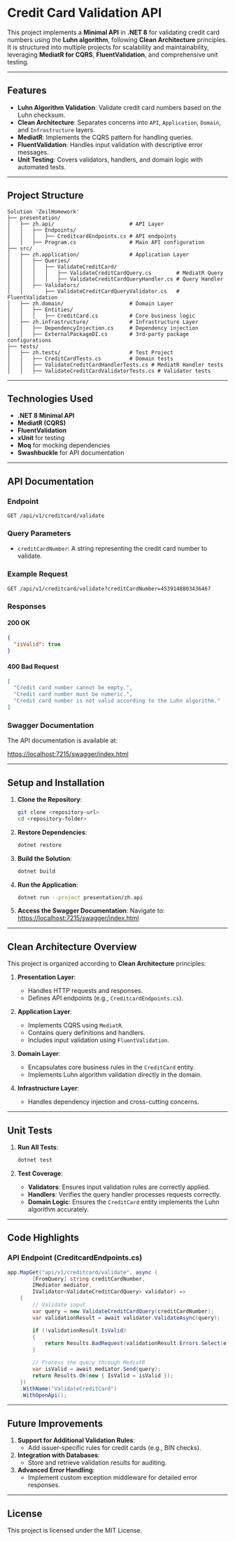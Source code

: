 
# **Credit Card Validation API**

This project implements a **Minimal API** in **.NET 8** for validating credit card numbers using the **Luhn algorithm**, following **Clean Architecture** principles. It is structured into multiple projects for scalability and maintainability, leveraging **MediatR for CQRS**, **FluentValidation**, and comprehensive unit testing.

---

## **Features**

- **Luhn Algorithm Validation**:
  Validate credit card numbers based on the Luhn checksum.
- **Clean Architecture**:
  Separates concerns into `API`, `Application`, `Domain`, and `Infrastructure` layers.
- **MediatR**:
  Implements the CQRS pattern for handling queries.
- **FluentValidation**:
  Handles input validation with descriptive error messages.
- **Unit Testing**:
  Covers validators, handlers, and domain logic with automated tests.

---

## **Project Structure**

```plaintext
Solution 'ZeilHomework'
├── presentation/
│   ├── zh.api/                        # API Layer
│   │   ├── Endpoints/
│   │   │   ├── CreditcardEndpoints.cs # API endpoints
│   │   ├── Program.cs                 # Main API configuration
├── src/
│   ├── zh.application/                # Application Layer
│   │   ├── Queries/
│   │   │   ├── ValidateCreditCard/
│   │   │   │   ├── ValidateCreditCardQuery.cs        # MediatR Query
│   │   │   │   ├── ValidateCreditCardQueryHandler.cs # Query Handler
│   │   ├── Validators/
│   │       ├── ValidateCreditCardQueryValidator.cs   # FluentValidation
│   ├── zh.domain/                     # Domain Layer
│   │   ├── Entities/
│   │   │   ├── CreditCard.cs          # Core business logic
│   ├── zh.infrastructure/             # Infrastructure Layer
│   │   ├── DependencyInjection.cs     # Dependency injection
│   │   ├── ExternalPackageDI.cs       # 3rd-party package configurations
├── tests/
│   ├── zh.tests/                      # Test Project
│   │   ├── CreditCardTests.cs         # Domain tests
│   │   ├── ValidateCreditCardHandlerTests.cs # MediatR Handler tests
│   │   ├── ValidateCreditCardValidatorTests.cs # Validator tests
```

---

## **Technologies Used**

- **.NET 8 Minimal API**
- **MediatR (CQRS)**
- **FluentValidation**
- **xUnit** for testing
- **Moq** for mocking dependencies
- **Swashbuckle** for API documentation

---

## **API Documentation**

### **Endpoint**
`GET /api/v1/creditcard/validate`

### **Query Parameters**
- `creditCardNumber`: A string representing the credit card number to validate.

### **Example Request**
```http
GET /api/v1/creditcard/validate?creditCardNumber=4539148803436467
```

### **Responses**

#### **200 OK**
```json
{
  "isValid": true
}
```

#### **400 Bad Request**
```json
[
  "Credit card number cannot be empty.",
  "Credit card number must be numeric.",
  "Credit card number is not valid according to the Luhn algorithm."
]
```

### **Swagger Documentation**
The API documentation is available at:

[https://localhost:7215/swagger/index.html](https://localhost:7215/swagger/index.html)

---

## **Setup and Installation**

1. **Clone the Repository**:
   ```bash
   git clone <repository-url>
   cd <repository-folder>
   ```

2. **Restore Dependencies**:
   ```bash
   dotnet restore
   ```

3. **Build the Solution**:
   ```bash
   dotnet build
   ```

4. **Run the Application**:
   ```bash
   dotnet run --project presentation/zh.api
   ```

5. **Access the Swagger Documentation**:
   Navigate to: [https://localhost:7215/swagger/index.html](https://localhost:7215/swagger/index.html)

---

## **Clean Architecture Overview**

This project is organized according to **Clean Architecture** principles:

1. **Presentation Layer**:
   - Handles HTTP requests and responses.
   - Defines API endpoints (e.g., `CreditcardEndpoints.cs`).

2. **Application Layer**:
   - Implements CQRS using `MediatR`.
   - Contains query definitions and handlers.
   - Includes input validation using `FluentValidation`.

3. **Domain Layer**:
   - Encapsulates core business rules in the `CreditCard` entity.
   - Implements Luhn algorithm validation directly in the domain.

4. **Infrastructure Layer**:
   - Handles dependency injection and cross-cutting concerns.

---

## **Unit Tests**

1. **Run All Tests**:
   ```bash
   dotnet test
   ```

2. **Test Coverage**:
   - **Validators**:
     Ensures input validation rules are correctly applied.
   - **Handlers**:
     Verifies the query handler processes requests correctly.
   - **Domain Logic**:
     Ensures the `CreditCard` entity implements the Luhn algorithm accurately.

---

## **Code Highlights**

### **API Endpoint (CreditcardEndpoints.cs)**
```csharp
app.MapGet("api/v1/creditcard/validate", async (
        [FromQuery] string creditCardNumber,
        IMediator mediator,
        IValidator<ValidateCreditCardQuery> validator) =>
    {
        // Validate input
        var query = new ValidateCreditCardQuery(creditCardNumber);
        var validationResult = await validator.ValidateAsync(query);

        if (!validationResult.IsValid)
        {
            return Results.BadRequest(validationResult.Errors.Select(e => e.ErrorMessage));
        }

        // Process the query through MediatR
        var isValid = await mediator.Send(query);
        return Results.Ok(new { IsValid = isValid });
    })
    .WithName("ValidateCreditCard")
    .WithOpenApi();
```

---

## **Future Improvements**

1. **Support for Additional Validation Rules**:
   - Add issuer-specific rules for credit cards (e.g., BIN checks).
2. **Integration with Databases**:
   - Store and retrieve validation results for auditing.
3. **Advanced Error Handling**:
   - Implement custom exception middleware for detailed error responses.

---

## **License**

This project is licensed under the MIT License.
